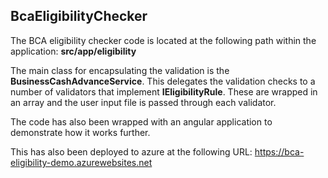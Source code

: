 ## BcaEligibilityChecker

The BCA eligibility checker code is located at the following path within the application:  **src/app/eligibility**

The main class for encapsulating the validation is the **BusinessCashAdvanceService**.  This delegates the validation checks to a number of validators that implement **IEligibilityRule**.  These are wrapped in an array and the user input file is passed through each validator.

The code has also been wrapped with an angular application to demonstrate how it works further.

This has also been deployed to azure at the following URL: https://bca-eligibility-demo.azurewebsites.net
